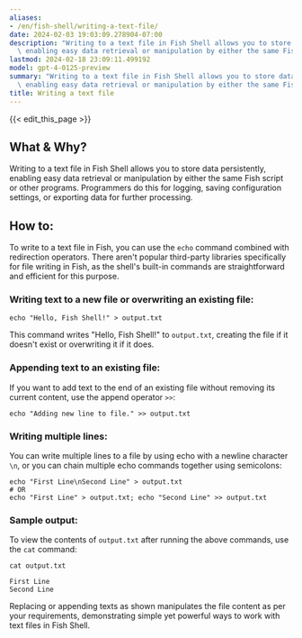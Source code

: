 ```yaml
---
aliases:
- /en/fish-shell/writing-a-text-file/
date: 2024-02-03 19:03:09.278904-07:00
description: "Writing to a text file in Fish Shell allows you to store data persistently,\
  \ enabling easy data retrieval or manipulation by either the same Fish script or\u2026"
lastmod: 2024-02-18 23:09:11.499192
model: gpt-4-0125-preview
summary: "Writing to a text file in Fish Shell allows you to store data persistently,\
  \ enabling easy data retrieval or manipulation by either the same Fish script or\u2026"
title: Writing a text file
---
```


{{< edit_this_page >}}

## What & Why?

Writing to a text file in Fish Shell allows you to store data persistently, enabling easy data retrieval or manipulation by either the same Fish script or other programs. Programmers do this for logging, saving configuration settings, or exporting data for further processing.

## How to:

To write to a text file in Fish, you can use the `echo` command combined with redirection operators. There aren't popular third-party libraries specifically for file writing in Fish, as the shell's built-in commands are straightforward and efficient for this purpose.

### Writing text to a new file or overwriting an existing file:
```fish
echo "Hello, Fish Shell!" > output.txt
```
This command writes "Hello, Fish Shell!" to `output.txt`, creating the file if it doesn't exist or overwriting it if it does.

### Appending text to an existing file:
If you want to add text to the end of an existing file without removing its current content, use the append operator `>>`:
```fish
echo "Adding new line to file." >> output.txt
```

### Writing multiple lines:
You can write multiple lines to a file by using echo with a newline character `\n`, or you can chain multiple echo commands together using semicolons:
```fish
echo "First Line\nSecond Line" > output.txt
# OR
echo "First Line" > output.txt; echo "Second Line" >> output.txt
```

### Sample output:
To view the contents of `output.txt` after running the above commands, use the `cat` command:
```fish
cat output.txt
```
```plaintext
First Line
Second Line
```
Replacing or appending texts as shown manipulates the file content as per your requirements, demonstrating simple yet powerful ways to work with text files in Fish Shell.

